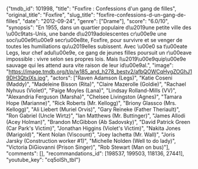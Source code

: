 {"tmdb_id": 101998, "title": "Foxfire : Confessions d'un gang de filles", "original_title": "Foxfire", "slug_title": "foxfire-confessions-d-un-gang-de-filles", "date": "2012-09-24", "genre": ["Drame"], "score": "6.0/10", "synopsis": "En 1955, dans un quartier populaire d\u2019une petite ville des \u00c9tats-Unis, une bande d\u2019adolescentes cr\u00e9e une soci\u00e9t\u00e9 secr\u00e8te, Foxfire, pour survivre et se venger de toutes les humiliations qu\u2019elles subissent. Avec \u00e0 sa t\u00eate Legs, leur chef adul\u00e9e, ce gang de jeunes filles poursuit un r\u00eave impossible : vivre selon ses propres lois. Mais l\u2019\u00e9quip\u00e9e sauvage qui les attend aura vite raison de leur id\u00e9al.", "image": "https://image.tmdb.org/t/p/w185_and_h278_bestv2/afbQOWCqHygZOGhJ19DH3QtxIXs.jpg", "actors": ["Raven Adamson (Legs)", "Katie Coseni (Maddy)", "Madeleine Bisson (Rita)", "Claire Mazerolle (Goldie)", "Rachael Nyhuus (Violet)", "Paige Moyles (Lana)", "Lindsay Rolland-Mills (VV)", "Alexandria Ferguson (Marsha)", "Chelsee Livingston (Agnes)", "Tamara Hope (Marianne)", "Rick Roberts (Mr. Kellogg)", "Briony Glassco (Mrs. Kellogg)", "Ali Liebert (Muriel Orvis)", "Gary Reineke (Father Theriault)", "Ron Gabriel (Uncle Wirtz)", "Ian Matthews (Mr. Buttinger)", "James Allodi (Acey Holman)", "Brandon McGibbon (Ab Sadovsky)", "David Patrick Green (Car Park's Victim)", "Jonathan Higgins (Violet's Victim)", "Nakita Jones (Marigold)", "Kent Nolan (Viscount)", "Joey Iachetta (Mr. Wall)", "Joris Jarsky (Construction worker #1)", "Michelle Nolden (Well to do lady)", "Victoria DiGiovanni (Prison Singer)", "Rob Stewart (Man on bus)"], "comments": [], "recommandations_id": [198537, 199503, 118136, 27441], "youtube_key": "cq5olSh_tbI"}